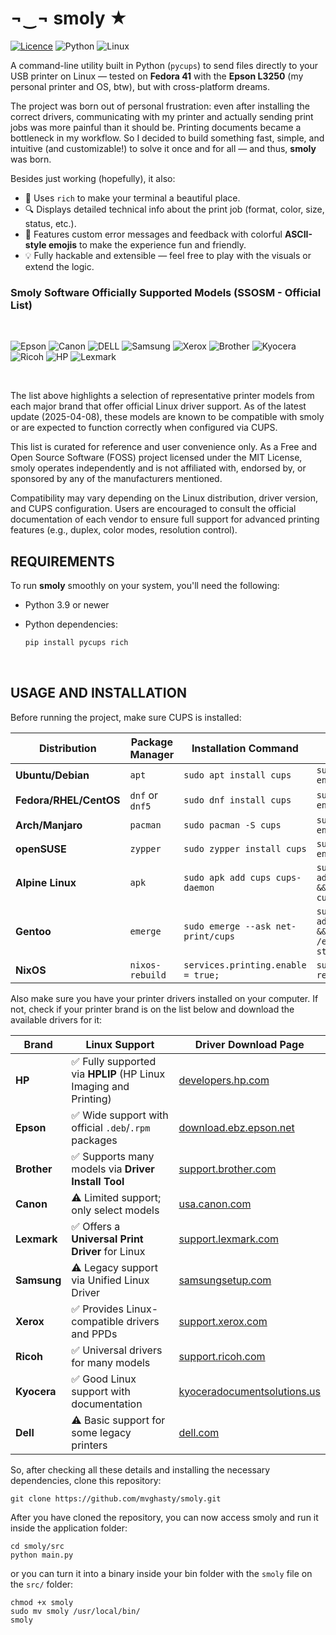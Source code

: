 # ¬‿¬ smoly ★
[![Licence](https://img.shields.io/github/license/Ileriayo/markdown-badges?style=for-the-badge)](./LICENSE) ![Python](https://img.shields.io/badge/python-3670A0?style=for-the-badge&logo=python&logoColor=ffdd54) ![Linux](https://img.shields.io/badge/Linux-FCC624?style=for-the-badge&logo=linux&logoColor=black) 

A command-line utility built in Python (`pycups`) to send files directly to your USB printer on Linux — tested on **Fedora 41** with the **Epson L3250** (my personal printer and OS, btw), but with cross-platform dreams.

The project was born out of personal frustration: even after installing the correct drivers, communicating with my printer and actually sending print jobs was more painful than it should be. Printing documents became a bottleneck in my workflow. So I decided to build something fast, simple, and intuitive (and customizable!) to solve it once and for all — and thus, **smoly** was born.

Besides just working (hopefully), it also:
- 💅 Uses `rich` to make your terminal a beautiful place.
- 🔍 Displays detailed technical info about the print job (format, color, size, status, etc.).
- 🧠 Features custom error messages and feedback with colorful **ASCII-style emojis** to make the experience fun and friendly.
- 💡 Fully hackable and extensible — feel free to play with the visuals or extend the logic.


### Smoly Software Officially Supported Models (SSOSM - Official List)
<br>

![Epson](https://img.shields.io/badge/Epson-ECOTANK/WORKFORCE/EXPRESSION-003d99?style=for-the-badge&logo=epson&logoColor=white) ![Canon](https://img.shields.io/badge/Canon-Pixma/imageCLASS/SELPHY-ffffff?style=for-the-badge&logo=canon&logoColor=red) ![DELL](https://img.shields.io/badge/dell-COLOR/C—Series/B—Series-007DB8?style=for-the-badge&logo=dell&logoColor=white) ![Samsung](https://img.shields.io/badge/samsung-Xpress/ProXpress/CLP—Series-1428A0?style=for-the-badge&logo=Samsung&logoColor=white) ![Xerox](https://img.shields.io/badge/Xerox-VersaLink/Phaser/WorkCentre-d51631?style=for-the-badge&logo=xerox&logoColor=white) ![Brother](https://img.shields.io/badge/Brother-MFC—Series/DCP—Series-1535a3?style=for-the-badge&logo=Brother&logoColor=white) ![Kyocera](https://img.shields.io/badge/Kyocera-ECOSYS/TASKalfa-e42136?style=for-the-badge&logo=kyocera&logoColor=white) ![Ricoh](https://img.shields.io/badge/Ricoh-P—Series/SP—Series-727375?style=for-the-badge&logo=lexmark&logoColor=white) ![HP](https://img.shields.io/badge/hp-OfficeJet-0096D6?style=for-the-badge&logo=hp&logoColor=white) ![Lexmark](https://img.shields.io/badge/Lexmark-M—Series-08c62c?style=for-the-badge&logo=lexmark&logoColor=white) 

<br>

The list above highlights a selection of representative printer models from each major brand that offer official Linux driver support. As of the latest update (2025-04-08), these models are known to be compatible with smoly or are expected to function correctly when configured via CUPS.

This list is curated for reference and user convenience only. As a Free and Open Source Software (FOSS) project licensed under the MIT License, smoly operates independently and is not affiliated with, endorsed by, or sponsored by any of the manufacturers mentioned.

Compatibility may vary depending on the Linux distribution, driver version, and CUPS configuration. Users are encouraged to consult the official documentation of each vendor to ensure full support for advanced printing features (e.g., duplex, color modes, resolution control).

## REQUIREMENTS

To run **smoly** smoothly on your system, you'll need the following:

- Python 3.9 or newer  
- Python dependencies:

  ```bash
  pip install pycups rich
  ```

<br>

## USAGE AND INSTALLATION

Before running the project, make sure CUPS is installed:

| Distribution         | Package Manager        | Installation Command                     | Enable & Start Service                                      |
|----------------------|------------------------|------------------------------------------|-------------------------------------------------------------|
| **Ubuntu/Debian**    | `apt`                  | `sudo apt install cups`                 | `sudo systemctl enable --now cups`                          |
| **Fedora/RHEL/CentOS** | `dnf` or `dnf5`      | `sudo dnf install cups`                 | `sudo systemctl enable --now cups`                          |
| **Arch/Manjaro**     | `pacman`               | `sudo pacman -S cups`                   | `sudo systemctl enable --now cups`                          |
| **openSUSE**         | `zypper`               | `sudo zypper install cups`              | `sudo systemctl enable --now cups`                          |
| **Alpine Linux**     | `apk`                  | `sudo apk add cups cups-daemon`         | `sudo rc-update add cupsd default && sudo service cupsd start` |
| **Gentoo**           | `emerge`               | `sudo emerge --ask net-print/cups`      | `sudo rc-update add cupsd default && sudo /etc/init.d/cupsd start` |
| **NixOS**            | `nixos-rebuild`        | `services.printing.enable = true;`      | `sudo nixos-rebuild switch` | 


Also make sure you have your printer drivers installed on your computer. If not, check if your printer brand is on the list below and download the available drivers for it:


| Brand     | Linux Support | Driver Download Page |
|-----------|----------------|-----------------------|
| **HP**    | ✅ Fully supported via **HPLIP** (HP Linux Imaging and Printing) | [developers.hp.com](https://developers.hp.com/hp-linux-imaging-and-printing) |
| **Epson** | ✅ Wide support with official `.deb`/`.rpm` packages | [download.ebz.epson.net](https://download.ebz.epson.net/dsc/search/01/search/?OSC=LX) |
| **Brother** | ✅ Supports many models via **Driver Install Tool** | [support.brother.com](https://support.brother.com/g/b/faqend.aspx?c=us&faqid=faq00100556_000&lang=en) |
| **Canon** | ⚠️ Limited support; only select models | [usa.canon.com](https://www.usa.canon.com/support/software-and-drivers) |
| **Lexmark** | ✅ Offers a **Universal Print Driver** for Linux | [support.lexmark.com](https://support.lexmark.com/en_us/drivers-downloads.html) |
| **Samsung** | ⚠️ Legacy support via Unified Linux Driver | [samsungsetup.com](https://www.samsungsetup.com/ts/client/en/install.html) |
| **Xerox** | ✅ Provides Linux-compatible drivers and PPDs | [support.xerox.com](https://www.support.xerox.com/en-ca/content/111461) |
| **Ricoh** | ✅ Universal drivers for many models | [support.ricoh.com](https://support.ricoh.com/bb/html/dr_ut_e/rc3/model/p_i/p_i.htm?lang=en) |
| **Kyocera** | ✅ Good Linux support with documentation | [kyoceradocumentsolutions.us](https://www.kyoceradocumentsolutions.us/en/support/downloads.html) |
| **Dell** | ⚠️ Basic support for some legacy printers | [dell.com](https://www.dell.com/support/home/en-us?app=drivers) |


So, after checking all these details and installing the necessary dependencies, clone this repository:


```shell
git clone https://github.com/mvghasty/smoly.git
```


After you have cloned the repository, you can now access smoly and run it inside the application folder:


```shell
cd smoly/src
python main.py
```


or you can turn it into a binary inside your bin folder with the ``smoly`` file on the ``src/`` folder:


```shell
chmod +x smoly
sudo mv smoly /usr/local/bin/
smoly
```
